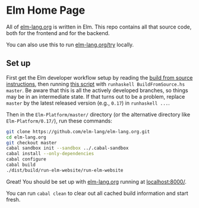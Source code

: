 # Elm Home Page

All of [elm-lang.org](http://elm-lang.org) is written in Elm. This repo
contains all that source code, both for the frontend and for the backend.

You can also use this to run [elm-lang.org/try](http://elm-lang.org/try)
locally.

## Set up

First get the Elm developer workflow setup by reading the [build from source instructions][bfs-readme], then running [this script][bfs] with `runhaskell BuildFromSource.hs master`. Be aware that this is all the actively developed branches, so things may be in an intermediate state. If that turns out to be a problem, replace `master` by the latest released version (e.g., `0.17`) in `runhaskell ...`.

[bfs-readme]: https://github.com/elm-lang/elm-platform/blob/master/README.md
[bfs]: https://github.com/elm-lang/elm-platform/blob/master/installers/BuildFromSource.hs

Then in the `Elm-Platform/master/` directory (or the alternative directory like `Elm-Platform/0.17/`), run these commands:

```bash
git clone https://github.com/elm-lang/elm-lang.org.git
cd elm-lang.org
git checkout master
cabal sandbox init --sandbox ../.cabal-sandbox
cabal install --only-dependencies
cabal configure
cabal build
./dist/build/run-elm-website/run-elm-website
```

Great! You should be set up with [elm-lang.org](http://elm-lang.org/) running at
[localhost:8000/](http://localhost:8000/).

You can run `cabal clean` to clear out all cached build information and start fresh.
